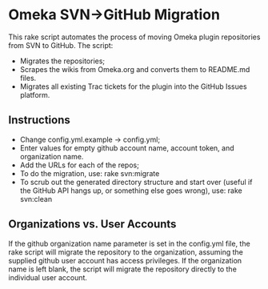 # Omeka SVN->GitHub Migration

This rake script automates the process of moving Omeka plugin
repositories from SVN to GitHub. The script:

- Migrates the repositories;
- Scrapes the wikis from Omeka.org and converts them to README.md files.
- Migrates all existing Trac tickets for the plugin into the GitHub
  Issues platform.

## Instructions

- Change config.yml.example -> config.yml;
- Enter values for empty github account name, account token, and
  organization name.
- Add the URLs for each of the repos;
- To do the migration, use:
      rake svn:migrate
- To scrub out the generated directory structure and start over (useful
  if the GitHub API hangs up, or something else goes wrong), use:
      rake svn:clean

## Organizations vs. User Accounts

If the github organization name parameter is set in the config.yml file,
the rake script will migrate the repository to the organization,
assuming the supplied github user account has access privileges. If the
organization name is left blank, the script will migrate the
repository directly to the individual user account.
